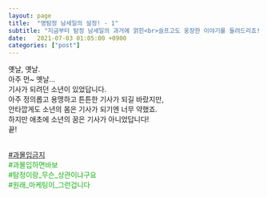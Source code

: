 ```yaml
---
layout: page
title:  "명탐정 남세일의 설정! - 1"
subtitle: "지금부터 탐정 남세일의 과거에 얽힌<br>슬프고도 웅장한 이야기를 들려드리죠!"
date:   2021-07-03 01:05:00 +0900
categories: ["post"]
---
```

<style>
  a: link {color: #13b013; text-decoration: none;}
  a: visited {color: #13b013; text-decoration: none;}
  a: hover {color: # 23c023; text-decoration: none;}
</style>

옛날, 옛날.<br>
아주 먼~ 옛날...<br>
기사가 되려던 소년이 있었답니다.<br>
아주 정의롭고 용맹하고 튼튼한 기사가 되길 바랐지만,<br>
안타깝게도 소년의 몸은 기사가 되기엔 너무 약했죠.<br>
하지만 애초에 소년의 꿈은 기사가 아니었답니다!<br>
끝!<br><br>

<p style="color: #13b013;">
<a href = "https://seil0224.github.io/how">&#35;과몰입금지</a><br>
&#35;과몰입하면바보<br>
&#35;탐정이랑&#95;무슨&#95;상관이냐구요<br>
&#35;원래&#95;마케팅이&#95;그런겁니다<br>
</p>
